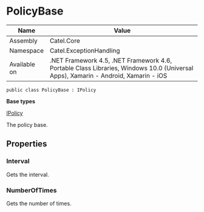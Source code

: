 

# PolicyBase

Name|Value
---|---
Assembly|Catel.Core
Namespace|Catel.ExceptionHandling
Available on|.NET Framework 4.5, .NET Framework 4.6, Portable Class Libraries, Windows 10.0 (Universal Apps), Xamarin - Android, Xamarin - iOS

```
public class PolicyBase : IPolicy
```

**Base types**

[IPolicy](/Catel.Core\Catel\ExceptionHandling\IPolicy.md)


The policy base.



## Properties

### Interval

Gets the interval.



### NumberOfTimes

Gets the number of times.



